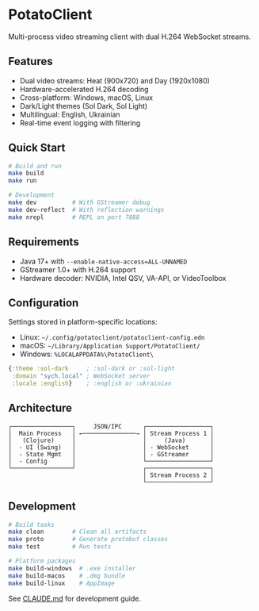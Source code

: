 # PotatoClient

Multi-process video streaming client with dual H.264 WebSocket streams.

## Features

- Dual video streams: Heat (900x720) and Day (1920x1080)
- Hardware-accelerated H.264 decoding
- Cross-platform: Windows, macOS, Linux
- Dark/Light themes (Sol Dark, Sol Light)
- Multilingual: English, Ukrainian
- Real-time event logging with filtering

## Quick Start

```bash
# Build and run
make build
make run

# Development
make dev          # With GStreamer debug
make dev-reflect  # With reflection warnings
make nrepl        # REPL on port 7888
```

## Requirements

- Java 17+ with `--enable-native-access=ALL-UNNAMED`
- GStreamer 1.0+ with H.264 support
- Hardware decoder: NVIDIA, Intel QSV, VA-API, or VideoToolbox

## Configuration

Settings stored in platform-specific locations:
- Linux: `~/.config/potatoclient/potatoclient-config.edn`
- macOS: `~/Library/Application Support/PotatoClient/`
- Windows: `%LOCALAPPDATA%\PotatoClient\`

```clojure
{:theme :sol-dark     ; :sol-dark or :sol-light
 :domain "sych.local" ; WebSocket server
 :locale :english}    ; :english or :ukrainian
```

## Architecture

```
┌─────────────────┐     JSON/IPC      ┌──────────────────┐
│  Main Process   │ ←───────────────→ │ Stream Process 1 │
│   (Clojure)     │                   │     (Java)       │
│  - UI (Swing)   │                   │ - WebSocket      │
│  - State Mgmt   │                   │ - GStreamer      │
│  - Config       │                   └──────────────────┘
└─────────────────┘                   ┌──────────────────┐
                                      │ Stream Process 2 │
                                      └──────────────────┘
```

## Development

```bash
# Build tasks
make clean        # Clean all artifacts
make proto        # Generate protobuf classes
make test         # Run tests

# Platform packages
make build-windows  # .exe installer
make build-macos    # .dmg bundle
make build-linux    # AppImage
```

See [CLAUDE.md](CLAUDE.md) for development guide.